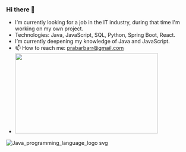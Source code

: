 ### Hi there 👋

    
- I’m currently looking for a job in the IT industry, during that time I'm working on my own project.
- Technologies: Java, JavaScript, SQL, Python, Spring Boot, React.
- I’m currently deepening my knowledge of Java and JavaScript.
- 📫 How to reach me: prabarbarr@gmail.com
- <img height="216" src="[readmeFiles/register.png](https://github.com/Prabarbar/Prabarbar/assets/120130377/70532552-a585-4286-a3c6-a325b8ea248d)?raw=true" width="384"/>
![Java_programming_language_logo svg](https://github.com/Prabarbar/Prabarbar/assets/120130377/70532552-a585-4286-a3c6-a325b8ea248d)
